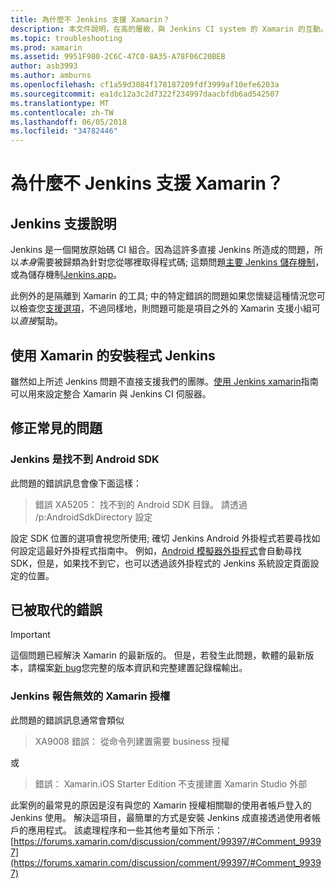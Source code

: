 ```yaml
---
title: 為什麼不 Jenkins 支援 Xamarin？
description: 本文件說明，在高的層級，與 Jenkins CI system 的 Xamarin 的互動。 它也會討論一些常見的問題使用 Jenkins 時出現。
ms.topic: troubleshooting
ms.prod: xamarin
ms.assetid: 9951F980-2C6C-47C0-8A35-A78F06C20BEB
author: asb3993
ms.author: amburns
ms.openlocfilehash: cf1a59d3084f178187209fdf3999af10efe6203a
ms.sourcegitcommit: ea1dc12a3c2d7322f234997daacbfdb6ad542507
ms.translationtype: MT
ms.contentlocale: zh-TW
ms.lasthandoff: 06/05/2018
ms.locfileid: "34782446"
---
```

# <a name="why-isnt-jenkins-supported-by-xamarin"></a>為什麼不 Jenkins 支援 Xamarin？

## <a name="jenkins-support-explanation"></a>Jenkins 支援說明

Jenkins 是一個開放原始碼 CI 組合。因為這許多直接 Jenkins 所造成的問題，所以*本身*需要被歸類為針對您從哪裡取得程式碼; 這類問題[主要 Jenkins 儲存機制](https://github.com/jenkinsci/jenkins)，或為儲存機制[Jenkins.app](https://github.com/stisti/jenkins-app)。

此例外的是隔離到 Xamarin 的工具; 中的特定錯誤的問題如果您懷疑這種情況您可以檢查您[支援選項](~/cross-platform/troubleshooting/support-options.md)，不過同樣地，則問題可能是項目之外的 Xamarin 支援小組可以*直接*幫助。

## <a name="setup-jenkins-with-xamarin"></a>使用 Xamarin 的安裝程式 Jenkins

雖然如上所述 Jenkins 問題不直接支援我們的團隊。[使用 Jenkins xamarin](~/tools/ci/jenkins-walkthrough.md)指南可以用來設定整合 Xamarin 與 Jenkins CI 伺服器。 

## <a name="fixes-for-common-issues"></a>修正常見的問題

### <a name="jenkins-is-unable-to-find-the-android-sdk"></a>Jenkins 是找不到 Android SDK

此問題的錯誤訊息會像下面這樣：

> 錯誤 XA5205： 找不到的 Android SDK 目錄。 請透過 /p:AndroidSdkDirectory 設定

設定 SDK 位置的選項會視您所使用; 確切 Jenkins Android 外掛程式若要尋找如何設定這最好外掛程式指南中。 例如，[Android 模擬器外掛程式](https://wiki.jenkins-ci.org/display/JENKINS/Android+Emulator+Plugin#AndroidEmulatorPlugin-Systemconfiguration)會自動尋找 SDK，但是，如果找不到它，也可以透過該外掛程式的 Jenkins 系統設定頁面設定的位置。 


## <a name="deprecated-errors"></a>已被取代的錯誤

> [!IMPORTANT]
> 這個問題已經解決 Xamarin 的最新版的。 但是，若發生此問題，軟體的最新版本，請檔案[新 bug](~/cross-platform/troubleshooting/questions/howto-file-bug.md)您完整的版本資訊和完整建置記錄檔輸出。



### <a name="jenkins-reports-an-invalid-xamarin-license"></a>Jenkins 報告無效的 Xamarin 授權
此問題的錯誤訊息通常會類似

> XA9008 錯誤： 從命令列建置需要 business 授權

或

> 錯誤： Xamarin.iOS Starter Edition 不支援建置 Xamarin Studio 外部 

此案例的最常見的原因是沒有與您的 Xamarin 授權相關聯的使用者帳戶登入的 Jenkins 使用。 解決這項目，最簡單的方式是安裝 Jenkins 成直接透過使用者帳戶的應用程式。 該處理程序和一些其他考量如下所示： [https://forums.xamarin.com/discussion/comment/99397/#Comment_99397](https://forums.xamarin.com/discussion/comment/99397/#Comment_99397)
